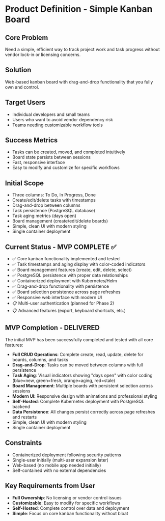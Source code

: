 # Product Definition - Simple Kanban Board

## Core Problem
Need a simple, efficient way to track project work and task progress without vendor lock-in or licensing concerns.

## Solution
Web-based kanban board with drag-and-drop functionality that you fully own and control.

## Target Users
- Individual developers and small teams
- Users who want to avoid vendor dependency risk
- Teams needing customizable workflow tools

## Success Metrics
- Tasks can be created, moved, and completed intuitively
- Board state persists between sessions
- Fast, responsive interface
- Easy to modify and customize for specific workflows

## Initial Scope
- Three columns: To Do, In Progress, Done
- Create/edit/delete tasks with timestamps
- Drag-and-drop between columns
- Task persistence (PostgreSQL database)
- Task aging metrics (days open)
- Board management (create/edit/delete boards)
- Simple, clean UI with modern styling
- Single container deployment

## Current Status - MVP COMPLETE ✅
- ✅ Core kanban functionality implemented and tested
- ✅ Task timestamps and aging display with color-coded indicators
- ✅ Board management features (create, edit, delete, select)
- ✅ PostgreSQL persistence with proper data relationships
- ✅ Containerized deployment with Kubernetes/Helm
- ✅ Drag-and-drop functionality with persistence
- ✅ Board selection persistence across page refreshes
- ✅ Responsive web interface with modern UI
- 📋 Multi-user authentication (planned for Phase 2)
- 📋 Advanced features (export, keyboard shortcuts, etc.)

## MVP Completion - DELIVERED
The initial MVP has been successfully completed and tested with all core features:
- **Full CRUD Operations**: Complete create, read, update, delete for boards, columns, and tasks
- **Drag-and-Drop**: Tasks can be moved between columns with full persistence
- **Task Aging**: Visual indicators showing "days open" with color coding (blue=new, green=fresh, orange=aging, red=stale)
- **Board Management**: Multiple boards with persistent selection across sessions
- **Modern UI**: Responsive design with animations and professional styling
- **Self-Hosted**: Complete Kubernetes deployment with PostgreSQL backend
- **Data Persistence**: All changes persist correctly across page refreshes and restarts
- Simple, clean UI with modern styling
- Single container deployment

## Constraints
- Containerized deployment following security patterns
- Single-user initially (multi-user expansion later)
- Web-based (no mobile app needed initially)
- Self-contained with no external dependencies

## Key Requirements from User
- **Full Ownership**: No licensing or vendor control issues
- **Customizable**: Easy to modify for specific workflows
- **Self-Hosted**: Complete control over data and deployment
- **Simple**: Focus on core kanban functionality without bloat
